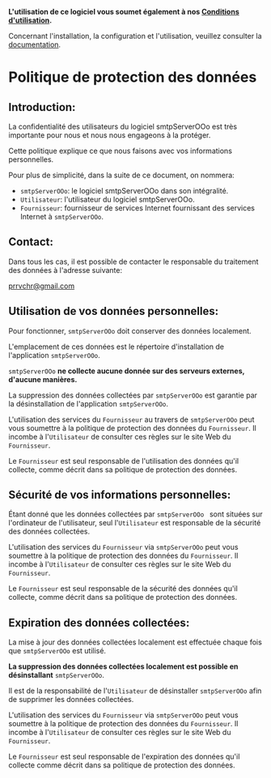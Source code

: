 **L'utilisation de ce logiciel vous soumet également à nos [Conditions d'utilisation](https://prrvchr.github.io/smtpServerOOo/smtpServerOOo/registration/TermsOfUse_fr).**

Concernant l'installation, la configuration et l'utilisation, veuillez consulter la [documentation](https://prrvchr.github.io/smtpServerOOo/README_fr).

# Politique de protection des données

## Introduction:

La confidentialité des utilisateurs du logiciel smtpServerOOo est très importante pour nous et nous nous engageons à la protéger.

Cette politique explique ce que nous faisons avec vos informations personnelles.

Pour plus de simplicité, dans la suite de ce document, on nommera:
- `smtpServerOOo`:  le logiciel smtpServerOOo dans son intégralité.
- `Utilisateur`: l'utilisateur du logiciel smtpServerOOo.
- `Fournisseur`: fournisseur de services Internet fournissant des services Internet à `smtpServerOOo`.

## Contact:

Dans tous les cas, il est possible de contacter le responsable du traitement des données à l'adresse suivante:

prrvchr@gmail.com

## Utilisation de vos données personnelles:

Pour fonctionner, `smtpServerOOo` doit conserver des données localement.

L'emplacement de ces données est le répertoire d'installation de l'application `smtpServerOOo`.

`smtpServerOOo` **ne collecte aucune donnée sur des serveurs externes, d'aucune manières.**

La suppression des données collectées par `smtpServerOOo` est garantie par la désinstallation de l'application `smtpServerOOo`.

L'utilisation des services du `Fournisseur` au travers de `smtpServerOOo` peut vous soumettre à la politique de protection des données du `Fournisseur`. Il incombe à l'`Utilisateur` de consulter ces règles sur le site Web du `Fournisseur`.

Le `Fournisseur` est seul responsable de l'utilisation des données qu'il collecte, comme décrit dans sa politique de protection des données.

## Sécurité de vos informations personnelles:

Étant donné que les données collectées par `smtpServerOOo ` sont situées sur l'ordinateur de l'utilisateur, seul l'`Utilisateur` est responsable de la sécurité des données collectées.

L'utilisation des services du `Fournisseur` via `smtpServerOOo` peut vous soumettre à la politique de protection des données du `Fournisseur`. Il incombe à l'`Utilisateur` de consulter ces règles sur le site Web du `Fournisseur`.

Le `Fournisseur` est seul responsable de la sécurité des données qu'il collecte, comme décrit dans sa politique de protection des données.

## Expiration des données collectées:

La mise à jour des données collectées localement est effectuée chaque fois que `smtpServerOOo` est utilisé.

**La suppression des données collectées localement est possible en désinstallant** `smtpServerOOo`.

Il est de la responsabilité de l'`Utilisateur` de désinstaller `smtpServerOOo` afin de supprimer les données collectées.

L'utilisation des services du `Fournisseur` via `smtpServerOOo` peut vous soumettre à la politique de protection des données du `Fournisseur`. Il incombe à l'`Utilisateur` de consulter ces règles sur le site Web du `Fournisseur`.

Le `Fournisseur` est seul responsable de l'expiration des données qu'il collecte comme décrit dans sa politique de protection des données.
